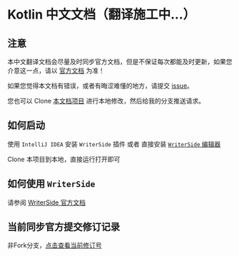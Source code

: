 # Kotlin 中文文档（翻译施工中...）

## 注意

本中文翻译文档会尽量及时同步官方文档，但是不保证每次都能及时更新，如果您介意这一点，请以 [官方文档](https://kotlinlang.org/docs) 为准！

如果您觉得本文档有错误，或者有晦涩难懂的地方，请提交 [issue](https://github.com/T-miracle/kotlin-docs-cn/issues)。

您也可以 Clone [本文档项目](https://github.com/T-miracle/kotlin-docs-cn.git) 进行本地修改，然后给我的分支推送请求。

## 如何启动

使用 `IntelliJ IDEA` 安装 `WriterSide` 插件 或者 直接安装 [`WriterSide` 编辑器](https://www.jetbrains.com/writerside/)

Clone 本项目到本地，直接运行打开即可

## 如何使用 `WriterSide`

请参阅 [WriterSide 官方文档](https://www.jetbrains.com/help/writerside/discover-writerside.html)

## 当前同步官方提交修订记录

非Fork分支，[点击查看当前修订号](https://blog.namichong.com/translation-docs/kotlin-docs/translator-says.html/translator-says.md#current-commit-id)
